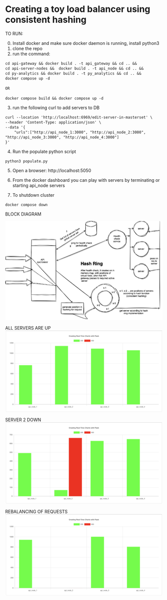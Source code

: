 # Creating a toy load balancer using consistent hashing
TO RUN:

0) Install docker and make sure docker daemon is running, install python3
1) clone the repo 
2) run the command: 
```
cd api-gateway && docker build . -t api_gateway && cd .. && 
cd api-server-nodes &&  docker build . -t api_node && cd .. && 
cd py-analytics && docker build . -t py_analytics && cd .. &&  
docker compose up -d

OR

docker compose build && docker compose up -d
```

3) run the following curl to add servers to DB
```
curl --location 'http://localhost:6969/edit-server-in-masterset' \
--header 'Content-Type: application/json' \
--data '{
    "urls":["http://api_node_1:3000", "http://api_node_2:3000", "http://api_node_3:3000", "http://api_node_4:3000"]
}'
```
4) Run the populate python script
```
python3 populate.py
```
5) Open a browser: http://localhost:5050
6) From the docker dashboard you can play with servers by terminating or starting api_node servers

7) To shutdown cluster
```
docker compose down
```
BLOCK DIAGRAM

![](./img/blockDiagram.jpg)


ALL SERVERS ARE UP
![](./img/allServerup.png)


SERVER 2 DOWN
![](./img/server2down.png)


REBALANCING OF REQUESTS
![](./img/rebalanced.png)